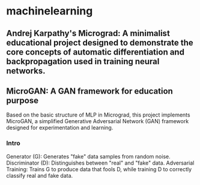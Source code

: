 # machinelearning
## Andrej Karpathy's Micrograd: A minimalist educational project designed to demonstrate the core concepts of automatic differentiation and backpropagation used in training neural networks. 
## MicroGAN: A GAN framework for education purpose 
Based on the basic structure of MLP in Micrograd, this project implements MicroGAN, a simplified Generative Adversarial Network (GAN) framework designed for experimentation and learning. 
### Intro
Generator (G): Generates "fake" data samples from random noise.
Discriminator (D): Distinguishes between "real" and "fake" data.
Adversarial Training: Trains G to produce data that fools D, while training D to correctly classify real and fake data. 

